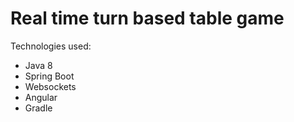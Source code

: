 # Real time turn based table game

Technologies used:
- Java 8
- Spring Boot
- Websockets
- Angular
- Gradle
